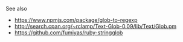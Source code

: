 See also

- https://www.npmjs.com/package/glob-to-regexp
- http://search.cpan.org/~rclamp/Text-Glob-0.09/lib/Text/Glob.pm
- https://github.com/fumiyas/ruby-stringglob
